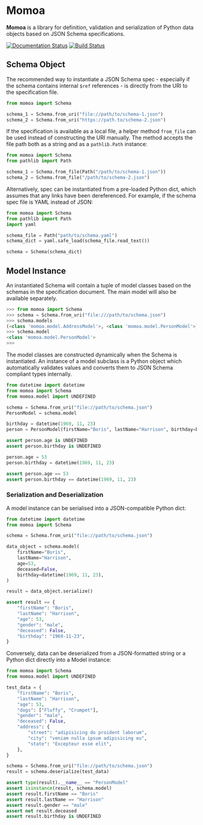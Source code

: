 # Momoa

**Momoa** is a library for definition, validation and serialization of Python data objects based on JSON Schema specifications.

[![Documentation Status](https://readthedocs.org/projects/momoa/badge/?version=latest)](https://momoa.readthedocs.io/en/latest/?badge=latest)
[![Build Status](https://b11c.semaphoreci.com/badges/momoa/branches/main.svg?style=shields&key=3e80692d-ad00-401e-b445-75303b8f35d0)](https://b11c.semaphoreci.com/projects/momoa)

## Schema Object

The recommended way to instantiate a JSON Schema spec - especially if the schema contains internal `$ref` references - is directly from the URI to the specification file.

```python
from momoa import Schema

schema_1 = Schema.from_uri("file://path/to/schema-1.json")
schema_2 = Schema.from_uri("https://path.to/schema-2.json")
```

If the specification is available as a local file, a helper method `from_file` can be used instead of constructing the URI manually. The method accepts the file path both as a string and as a `pathlib.Path` instance:

```python
from momoa import Schema
from pathlib import Path

schema_1 = Schema.from_file(Path("/path/to/schema-1.json"))
schema_2 = Schema.from_file("/path/to/schema-2.json")
```

Alternatively, spec can be instantiated from a pre-loaded Python dict, which assumes that any links have been dereferenced. For example, if the schema spec file is YAML instead of JSON:

```python
from momoa import Schema
from pathlib import Path
import yaml

schema_file = Path("path/to/schema.yaml")
schema_dict = yaml.safe_load(schema_file.read_text())

schema = Schema(schema_dict)
```

## Model Instance

An instantiated Schema will contain a tuple of model classes based on the schemas in the specification document. The main model will also be available separately.

```python
>>> from momoa import Schema
>>> schema = Schema.from_uri("file:///path/to/schema.json")
>>> schema.models
(<class 'momoa.model.AddressModel'>, <class 'momoa.model.PersonModel'>)
>>> schema.model
<class 'momoa.model.PersonModel'>
>>>
```

The model classes are constructed dynamically when the Schema is instantiated. An instance of a model subclass is a Python object which automatically validates values and converts them to JSON Schema compliant types internally.

```python
from datetime import datetime
from momoa import Schema
from momoa.model import UNDEFINED

schema = Schema.from_uri("file://path/to/schema.json")
PersonModel = schema.model

birthday = datetime(1969, 11, 23)
person = PersonModel(firstName="Boris", lastName="Harrison", birthday=birthday)

assert person.age is UNDEFINED
assert person.birthday is UNDEFINED

person.age = 53
person.birthday = datetime(1969, 11, 23)

assert person.age == 53
assert person.birthday == datetime(1969, 11, 23)
```

### Serialization and Deserialization

A model instance can be serialised into a JSON-compatible Python dict:

```python
from datetime import datetime
from momoa import Schema

schema = Schema.from_uri("file://path/to/schema.json")

data_object = schema.model(
    firstName="Boris",
    lastName="Harrison",
    age=53,
    deceased=False,
    birthday=datetime(1969, 11, 23),
)

result = data_object.serialize()

assert result == {
    "firstName": "Boris",
    "lastName": "Harrison",
    "age": 53,
    "gender": "male",
    "deceased": False,
    "birthday": "1969-11-23",
}
```

Conversely, data can be deserialized from a JSON-formatted string or a Python dict directly into a Model instance:

```python
from momoa import Schema
from momoa.model import UNDEFINED

test_data = {
    "firstName": "Boris",
    "lastName": "Harrison",
    "age": 53,
    "dogs": ["Fluffy", "Crumpet"],
    "gender": "male",
    "deceased": False,
    "address": {
        "street": "adipisicing do proident laborum",
        "city": "veniam nulla ipsum adipisicing eu",
        "state": "Excepteur esse elit",
    },
}

schema = Schema.from_uri("file://path/to/schema.json")
result = schema.deserialize(test_data)

assert type(result).__name__ == "PersonModel"
assert isinstance(result, schema.model)
assert result.firstName == "Boris"
assert result.lastName == "Harrison"
assert result.gender == "male"
assert not result.deceased
assert result.birthday is UNDEFINED
```
